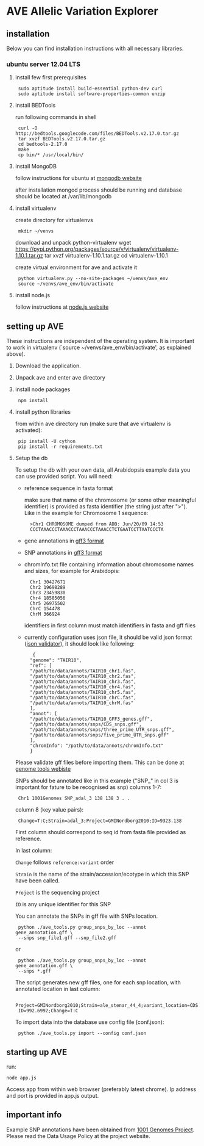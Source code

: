 AVE Allelic Variation Explorer
==============================

installation
------------

Below you can find installation instructions with all necessary libraries.

### ubuntu server 12.04 LTS

1. install few first prerequisites
	
		sudo aptitude install build-essential python-dev curl 
		sudo aptitude install software-properties-common unzip 

3. install BEDTools
	
	run following commands in shell

		curl -O http://bedtools.googlecode.com/files/BEDTools.v2.17.0.tar.gz
		tar xvzf BEDTools.v2.17.0.tar.gz
		cd bedtools-2.17.0
		make
		cp bin/* /usr/local/bin/

3. install MongoDB
	
	follow instructions for ubuntu at [mongodb website](http://docs.mongodb.org/manual/tutorial/install-mongodb-on-ubuntu/)
	
	after installation mongod process should be running and database should be located at /var/lib/mongodb


4. install virtualenv

	create directory for virtualenvs
	
		mkdir ~/venvs

	download and unpack python-virtualenv
    	wget https://pypi.python.org/packages/source/v/virtualenv/virtualenv-1.10.1.tar.gz
		tar xvzf virtualenv-1.10.1.tar.gz
		cd virtualenv-1.10.1

	create virtual environment for ave and activate it

		python virtualenv.py --no-site-packages ~/venvs/ave_env
		source ~/venvs/ave_env/bin/activate

5. install node.js

	follow instructions at [node.js website](https://github.com/joyent/node/wiki/Installing-Node.js-via-package-manager)


setting up AVE
--------------

These instructions are independent of the operating system.
It is important to work in virtualenv (`source ~/venvs/ave_env/bin/activate', as explained above).

1. Download the application.
2. Unpack ave and enter ave directory
		
3. install node packages
	
		npm install
		
4. install python libraries

	from within ave directory run (make sure that ave virtualenv is activated):
			
		pip install -U cython
		pip install -r requirements.txt

4. Setup the db

	To setup the db with your own data, all Arabidopsis example data you can use provided script. You will need:
	* reference sequence in fasta format
		
		make sure that name of the chromosome
		(or some other meaningful identifier) is provided as fasta
		identifier (the string just after ">").
		Like in the example for Chromosome 1 sequence:
			
			>Chr1 CHROMOSOME dumped from ADB: Jun/20/09 14:53
			CCCTAAACCCTAAACCCTAAACCCTAAACCTCTGAATCCTTAATCCCTA
	* gene annotations in [gff3 format](http://www.sequenceontology.org/gff3.shtml)
	- SNP annotations in [gff3 format](http://www.sequenceontology.org/gff3.shtml)
	- chromInfo.txt file containing information about chromosome names and sizes, for example for Arabidopis:
		
			Chr1 30427671
			Chr2 19698289
			Chr3 23459830
			Chr4 18585056
			Chr5 26975502
			ChrC 154478
			ChrM 366924

		identifiers in first column must match identifiers in fasta and gff files
	* currently configuration uses json file, it should be valid json format ([json validator](http://jsonlint.com/)), it should look like following:
	
			 {
	  		"genome": "TAIR10",
	  		"ref": [
	    	"/path/to/data/annots/TAIR10_chr1.fas",
	    	"/path/to/data/annots/TAIR10_chr2.fas",
	    	"/path/to/data/annots/TAIR10_chr3.fas",
	    	"/path/to/data/annots/TAIR10_chr4.fas",
	    	"/path/to/data/annots/TAIR10_chr5.fas",
	    	"/path/to/data/annots/TAIR10_chrC.fas",
	    	"/path/to/data/annots/TAIR10_chrM.fas"
	  		],
	  		"annot": [
	    	"/path/to/data/annots/TAIR10_GFF3_genes.gff",
	    	"/path/to/data/annots/snps/CDS_snps.gff",
	    	"/path/to/data/annots/snps/three_prime_UTR_snps.gff",
	    	"/path/to/data/annots/snps/five_prime_UTR_snps.gff"
	  		],
	  		"chromInfo": "/path/to/data/annots/chromInfo.txt"
			}

	
	Please validate gff files before importing them. This can be done at [genome tools webiste](http://genometools.org/cgi-bin/gff3validator.cgi)
	
	SNPs should be annotated like in this example
	("SNP_" in col 3 is important for fature to be recognised as snp)
	columns 1-7:
		
		Chr1 1001Genomes SNP_adal_3	138 138 3 . .
		
	column 8 (key value pairs):
			
		Change=T:C;Strain=adal_3;Project=GMINordborg2010;ID=9323.138
			
		
	First column should correspond to seq id from fasta file provided as reference.
		
	In last column:
		
	`Change` follows `reference:variant` order
		
	`Strain` is the name of the strain/accession/ecotype in which this SNP have been called.
		
	`Project` is the sequencing project
		
	`ID` is any unique identifier for this SNP
		
	You can annotate the SNPs in gff file with SNPs location.
	
		python ./ave_tools.py group_snps_by_loc --annot gene_annotation.gff \
		--snps snp_file1.gff --snp_file2.gff

	or

		python ./ave_tools.py group_snps_by_loc --annot gene_annotation.gff \
		--snps *.gff
		
	The script generates new gff files, one for each snp location, with annotated location in last column:
	
		Project=GMINordborg2010;Strain=ale_stenar_44_4;variant_location=CDS;
		ID=992.6992;Change=T:C
		
	To import data into the database use config file (conf.json):

		python ./ave_tools.py import --config conf.json

		
starting up AVE
---------------

run:

	node app.js
	
Access app from within web browser (preferably latest chrome). Ip address and port is provided in app.js output.


important info
-------------
Example SNP annotations have been obtained from [1001 Genomes Project](http://1001genomes.org/). Please read the Data Usage Policy at the project website.
